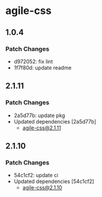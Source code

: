 # agile-css

## 1.0.4

### Patch Changes

- d972052: fix lint
- 1f7f80d: update readme

## 2.1.11

### Patch Changes

- 2a5d77b: update pkg
- Updated dependencies [2a5d77b]
  - agile-css@2.1.11

## 2.1.10

### Patch Changes

- 54c1cf2: update ci
- Updated dependencies [54c1cf2]
  - agile-css@2.1.10
